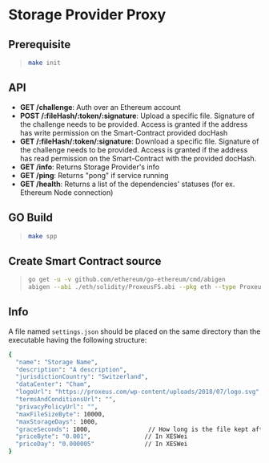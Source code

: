 # Storage Provider Proxy

## **Prerequisite**
>```sh
>make init
>```

## **API**
- **GET /challenge**: Auth over an Ethereum account
- **POST /:fileHash/:token/:signature**: Upload a specific file. Signature of the challenge needs to be provided. Access is granted if the address has write permission on the Smart-Contract provided docHash
- **GET /:fileHash/:token/:signature**: Download a specific file. Signature of the challenge needs to be provided. Access is granted if the address has read permission on the Smart-Contract with the provided docHash.
- **GET /info**: Returns Storage Provider's info
- **GET /ping**: Returns "pong" if service running
- **GET /health**: Returns a list of the dependencies' statuses (for ex. Ethereum Node connection)


## **GO Build**
>```sh
>make spp
>```

## **Create Smart Contract source**
>```sh
>go get -u -v github.com/ethereum/go-ethereum/cmd/abigen
>abigen --abi ./eth/solidity/ProxeusFS.abi --pkg eth --type ProxeusFSContract --out ./eth/proxeusFSContract.go
>```

## Info

A file named `settings.json` should be placed on the same directory than the executable having the following structure:

```bash
{
  "name": "Storage Name",
  "description": "A description",
  "jurisdictionCountry": "Switzerland",
  "dataCenter": "Cham",
  "logoUrl": "https://proxeus.com/wp-content/uploads/2018/07/logo.svg",
  "termsAndConditionsUrl": "",
  "privacyPolicyUrl": "",
  "maxFileSizeByte": 10000,             
  "maxStorageDays": 1000,       
  "graceSeconds": 1000,                // How long is the file kept after expiration. UNUSED!
  "priceByte": "0.001",               // In XESWei
  "priceDay": "0.000005"              // In XESWei
}
```